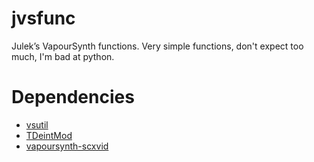 # jvsfunc
Julek’s VapourSynth functions. Very simple functions, don't expect too much, I'm bad at python.

# Dependencies

* [vsutil](https://github.com/Irrational-Encoding-Wizardry/vsutil)
* [TDeintMod](https://github.com/HomeOfVapourSynthEvolution/VapourSynth-TDeintMod)
* [vapoursynth-scxvid](https://github.com/dubhater/vapoursynth-scxvid)
